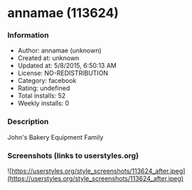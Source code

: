 # annamae (113624)

### Information
- Author: annamae (unknown)
- Created at: unknown
- Updated at: 5/8/2015, 6:50:13 AM
- License: NO-REDISTRIBUTION
- Category: facebook
- Rating: undefined
- Total installs: 52
- Weekly installs: 0


### Description
John's Bakery Equipment Family


### Screenshots (links to userstyles.org)
![https://userstyles.org/style_screenshots/113624_after.jpeg](https://userstyles.org/style_screenshots/113624_after.jpeg)


